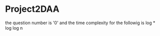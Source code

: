 # Project2DAA
the question number is '0' and the time complexity for the followig is log * log log n

